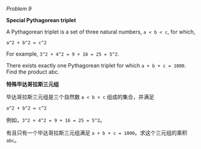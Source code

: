 *Problem 9*

**Special Pythagorean triplet**

A Pythagorean triplet is a set of three natural numbers, `a < b < c`, for which,

`a^2 + b^2 = c^2`

For example, `3^2 + 4^2 = 9 + 16 = 25 = 5^2`.

There exists exactly one Pythagorean triplet for which `a + b + c = 1000`. Find the product abc.

**特殊毕达哥拉斯三元组**

毕达哥拉斯三元组是三个自然数 `a < b < c` 组成的集合，并满足

`a^2 + b^2 = c^2`

例如，`3^2 + 4^2 = 9 + 16 = 25 = 5^2`。

有且只有一个毕达哥拉斯三元组满足 `a + b + c = 1000`。求这个三元组的乘积 `abc`。
